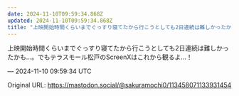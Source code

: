 ```yaml
---
date: 2024-11-10T09:59:34.868Z
updated: 2024-11-10T09:59:34.868Z
title: "上映開始時間くらいまでぐっすり寝てたから行こうとしても2日連続は難しかったかも…[...]"
---
```


<p>上映開始時間くらいまでぐっすり寝てたから行こうとしても2日連続は難しかったかも…。でもテラスモール松戸のScreenXはこれから観るよ…！</p>

&mdash; 2024-11-10 09:59:34 UTC

Original URL: https://mastodon.social/@sakuramochi0/113458071133931454
